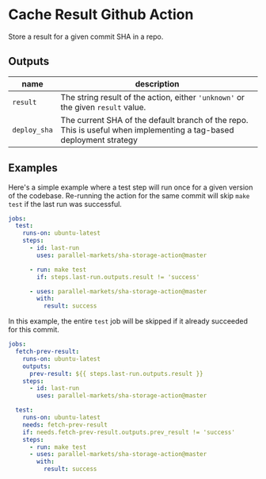# Cache Result Github Action

Store a result for a given commit SHA in a repo.

## Outputs

|name|description|
|-|-|
|`result`| The string result of the action, either `'unknown'` or the given `result` value.|
|`deploy_sha`| The current SHA of the default branch of the repo. This is useful when implementing a tag-based deployment strategy|

## Examples

Here's a simple example where a test step will run once for a given version of the codebase. Re-running the action for the same commit will skip `make test` if the last run was successful.

```yaml
jobs:
  test:
    runs-on: ubuntu-latest
    steps:
      - id: last-run
        uses: parallel-markets/sha-storage-action@master

      - run: make test
        if: steps.last-run.outputs.result != 'success'

      - uses: parallel-markets/sha-storage-action@master
        with:
          result: success
```

In this example, the entire `test` job will be skipped if it already succeeded for this commit.

```yaml
jobs:
  fetch-prev-result:
    runs-on: ubuntu-latest
    outputs:
      prev-result: ${{ steps.last-run.outputs.result }}
    steps:
      - id: last-run
        uses: parallel-markets/sha-storage-action@master

  test:
    runs-on: ubuntu-latest
    needs: fetch-prev-result
    if: needs.fetch-prev-result.outputs.prev_result != 'success'
    steps:
      - run: make test
      - uses: parallel-markets/sha-storage-action@master
        with:
          result: success
```
